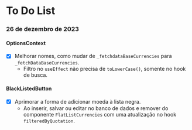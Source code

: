 # To Do List

### 26 de dezembro de 2023

#### OptionsContext
- [X] Melhorar nomes, como mudar de `_fetchdataBaseCurrencies` para `_fetchDataBaseCurrencies`.
    - Filtro no `useEffect` não precisa de `toLowerCase()`, somente no hook de busca.

#### BlackListedButton
- [X] Aprimorar a forma de adicionar moeda à lista negra.
    - Ao inserir, salvar ou editar no banco de dados e remover do componente `FlatListCurrencies` com uma atualização no hook `filteredByQuotation`.


